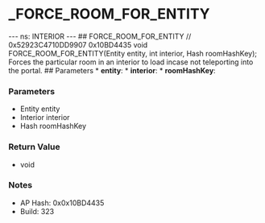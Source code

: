 # _FORCE_ROOM_FOR_ENTITY

--- ns: INTERIOR --- ## FORCE_ROOM_FOR_ENTITY  // 0x52923C4710DD9907 0x10BD4435 void FORCE_ROOM_FOR_ENTITY(Entity entity, int interior, Hash roomHashKey);  Forces the particular room in an interior to load incase not teleporting into the portal.  ## Parameters * **entity**: * **interior**: * **roomHashKey**:

### Parameters
* Entity entity
* Interior interior
* Hash roomHashKey

### Return Value
* void

### Notes
* AP Hash: 0x0x10BD4435
* Build: 323

